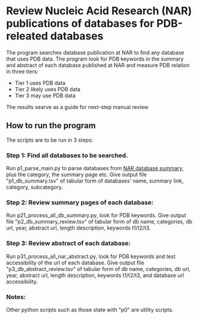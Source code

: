 # Review Nucleic Acid Research (NAR) publications of databases for PDB-releated databases
The program searches database publication at NAR to find any database that uses PDB data. The program look for PDB keywords in the summary and abstract of each database published at NAR and measure PDB relation in three tiers:
* Tier 1 uses PDB data
* Tier 2 likely uses PDB data
* Tier 3 may use PDB data

The results searve as a guide for next-step manual review

## How to run the program
The scripts are to be run in 3 steps:
### Step 1: Find all databases to be searched.
Run p1_parse_main.py to parse databases from [NAR database summary](http://www.oxfordjournals.org/our_journals/nar/database/cap/), plus the category, the summary page etc. Give output file "p1_db_summary.tsv" of tabular form of databases' name, summary link, category, subcategory.
### Step 2: Review summary pages of each database:
Run p21_process_all_db_summary.py, look for PDB keywords. Give output file "p2_db_summary_review.tsv" of tabular form of db name, categories, db url, year, abstract url, length description, keywords t1/t2/t3.
### Step 3: Review abstract of each database:
Run p31_process_all_nar_abstract.py, look for PDB keywords and test accessibility of the url of each database. Give output file "p3_db_abstract_review.tsv" of tabular form of db name, categories, db url, year, abstract url, length description, keywords t1/t2/t3, and database url accessibility. 
### Notes:
Other python scripts such as those state with "p0" are utility scripts. 
